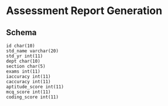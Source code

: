 # Assessment Report Generation
## Schema

```
id char(10) 
std_name varchar(20) 
std_yr int(11) 
dept char(10) 
section char(5) 
exams int(11) 
iaccuracy int(11) 
caccuracy int(11) 
aptitude_score int(11) 
mcq_score int(11) 
coding_score int(11)
```
